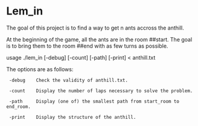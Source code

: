 # Lem_in

The goal of this project is to find a way to get n ants accross the anthill.

At the beginning of the game, all the ants are in the room ##start. The goal is
to bring them to the room ##end with as few turns as possible.

usage ./lem_in [-debug] [-count] [-path] [-print] < anthill.txt

The options are as follows:

     -debug    Check the validity of anthill.txt.
     
     -count    Display the number of laps necessary to solve the problem.
     
     -path     Display (one of) the smallest path from start_room to end_room.
     
     -print    Display the structure of the anthill.
